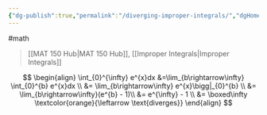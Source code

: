 ```yaml
---
{"dg-publish":true,"permalink":"/diverging-improper-integrals/","dgHomeLink":true,"dgPassFrontmatter":false}
---
```


#math 
> [[MAT 150 Hub|MAT 150 Hub]], [[Improper Integrals|Improper Integrals]]

$$
\begin{align}
\int_{0}^{\infty} e^{x}dx &=\lim_{b\rightarrow\infty} \int_{0}^{b} e^{x}dx \\
&= \lim_{b\rightarrow\infty} e^{x}\bigg|_{0}^{b} \\
&= \lim_{b\rightarrow\infty}(e^{b} - 1)\\ 
&= e^{\infty} - 1  \\
&= \boxed\infty \textcolor{orange}{\leftarrow \text{diverges}}
\end{align}
$$
